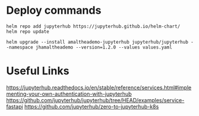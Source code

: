 # Deploy commands

```
helm repo add jupyterhub https://jupyterhub.github.io/helm-chart/
helm repo update
```

```
helm upgrade --install amaltheademo-jupyterhub jupyterhub/jupyterhub --namespace jhamaltheademo --version=1.2.0 --values values.yaml
```

# Useful Links

https://jupyterhub.readthedocs.io/en/stable/reference/services.html#implementing-your-own-authentication-with-jupyterhub
https://github.com/jupyterhub/jupyterhub/tree/HEAD/examples/service-fastapi
https://github.com/jupyterhub/zero-to-jupyterhub-k8s